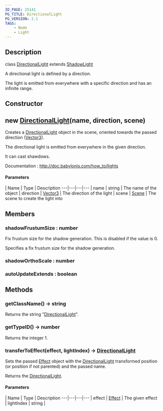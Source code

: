 ```yaml
---
ID_PAGE: 25141
PG_TITLE: DirectionalLight
PG_VERSION: 2.1
TAGS:
    - Node
    - Light
---
```

## Description

class [DirectionalLight](/classes/3.0/DirectionalLight) extends [ShadowLight](/classes/3.0/ShadowLight)

A directional light is defined by a direction.

The light is emitted from everywhere with a specific direction and has an infinite range.

## Constructor

## new [DirectionalLight](/classes/3.0/DirectionalLight)(name, direction, scene)

Creates a [DirectionalLight](/classes/3.0/DirectionalLight) object in the scene, oriented towards the passed direction ([Vector3](/classes/3.0/Vector3)).

The directional light is emitted from everywhere in the given direction.

It can cast shawdows.

Documentation : http://doc.babylonjs.com/how_to/lights

#### Parameters
 | Name | Type | Description
---|---|---|---
 | name | string |      The name of the object
 | direction | [Vector3](/classes/3.0/Vector3) |      The direction of the light
 | scene | [Scene](/classes/3.0/Scene) |      The scene to create the light into
## Members

### shadowFrustumSize : number

Fix frustum size for the shadow generation. This is disabled if the value is 0.

Specifies a fix frustum size for the shadow generation.

### shadowOrthoScale : number



### autoUpdateExtends : boolean



## Methods

### getClassName() &rarr; string

Returns the string "[DirectionalLight](/classes/3.0/DirectionalLight)".
### getTypeID() &rarr; number

Returns the integer 1.
### transferToEffect(effect, lightIndex) &rarr; [DirectionalLight](/classes/3.0/DirectionalLight)

Sets the passed [Effect](/classes/3.0/Effect) object with the [DirectionalLight](/classes/3.0/DirectionalLight) transformed position (or position if not parented) and the passed name.

Returns the [DirectionalLight](/classes/3.0/DirectionalLight).

#### Parameters
 | Name | Type | Description
---|---|---|---
 | effect | [Effect](/classes/3.0/Effect) |      The given effect
 | lightIndex | string | 
